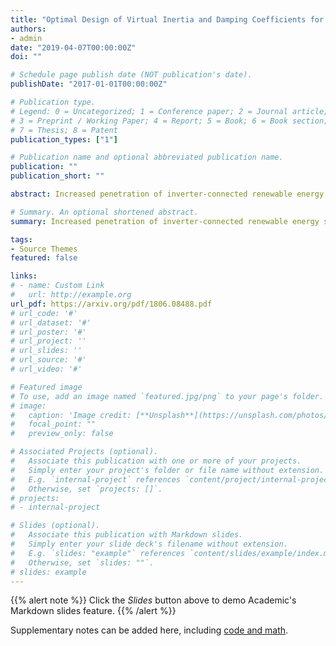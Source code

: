 ```yaml
---
title: "Optimal Design of Virtual Inertia and Damping Coefficients for Virtual Synchronous Machines"
authors:
- admin
date: "2019-04-07T00:00:00Z"
doi: ""

# Schedule page publish date (NOT publication's date).
publishDate: "2017-01-01T00:00:00Z"

# Publication type.
# Legend: 0 = Uncategorized; 1 = Conference paper; 2 = Journal article;
# 3 = Preprint / Working Paper; 4 = Report; 5 = Book; 6 = Book section;
# 7 = Thesis; 8 = Patent
publication_types: ["1"]

# Publication name and optional abbreviated publication name.
publication: ""
publication_short: ""

abstract: Increased penetration of inverter-connected renewable energy sources (RES) in the power system has resulted in a decrease in available rotational inertia which serves as an immediate response to frequency deviation due to disturbances. The concept of virtual inertia has been proposed to combat this decrease by enabling the inverters to produce active power in response to a frequency deviation like a synchronous generator. In this paper, we present an algorithm to optimally design the inertia and damping coefficient required for an inverter-based virtual synchronous machine (VSM) to participate efficiently in the inertia response portion of primary frequency control. We design the objective function to explicitly trade-off between competing objectives such as the damping rate the the frequency nadir. Specifically, we formulate the design problem as a constrained and regularized H2 norm minimization problem, and develop an efficient gradient algorithm for this non-convex problem. This proposed algorithm is applied to a test case to demonstrate its performance against existing methods.

# Summary. An optional shortened abstract.
summary: Increased penetration of inverter-connected renewable energy sources (RES) in the power system has resulted in a decrease in available rotational inertia which serves as an immediate response to frequency deviation due to disturbances. .

tags:
- Source Themes
featured: false

links:
# - name: Custom Link
#   url: http://example.org
url_pdf: https://arxiv.org/pdf/1806.08488.pdf
# url_code: '#'
# url_dataset: '#'
# url_poster: '#'
# url_project: ''
# url_slides: ''
# url_source: '#'
# url_video: '#'

# Featured image
# To use, add an image named `featured.jpg/png` to your page's folder. 
# image:
#   caption: 'Image credit: [**Unsplash**](https://unsplash.com/photos/s9CC2SKySJM)'
#   focal_point: ""
#   preview_only: false

# Associated Projects (optional).
#   Associate this publication with one or more of your projects.
#   Simply enter your project's folder or file name without extension.
#   E.g. `internal-project` references `content/project/internal-project/index.md`.
#   Otherwise, set `projects: []`.
# projects:
# - internal-project

# Slides (optional).
#   Associate this publication with Markdown slides.
#   Simply enter your slide deck's filename without extension.
#   E.g. `slides: "example"` references `content/slides/example/index.md`.
#   Otherwise, set `slides: ""`.
# slides: example
---
```


{{% alert note %}}
Click the *Slides* button above to demo Academic's Markdown slides feature.
{{% /alert %}}

Supplementary notes can be added here, including [code and math](https://sourcethemes.com/academic/docs/writing-markdown-latex/).
